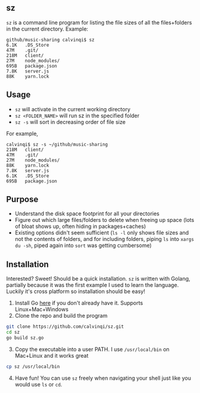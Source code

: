 ## sz
`sz` is a command line program for listing the file sizes of all the files+folders in the current directory. Example:
```
github/music-sharing calvinqi$ sz
6.1K   .DS_Store
47M    .git/
218M   client/
27M    node_modules/
695B   package.json
7.8K   server.js
88K    yarn.lock
```

## Usage
* `sz` will activate in the current working directory
* `sz <FOLDER_NAME>` will run sz in the specified folder
* `sz -s` will sort in decreasing order of file size

For example,
```
calvinqi$ sz -s ~/github/music-sharing
218M   client/
47M    .git/
27M    node_modules/
88K    yarn.lock
7.8K   server.js
6.1K   .DS_Store
695B   package.json
```


## Purpose
* Understand the disk space footprint for all your directories
* Figure out which large files/folders to delete when freeing up space (lots of bloat shows up, often hiding in packages+caches)
* Existing options didn't seem sufficient (`ls -l` only shows file sizes and not the contents of folders, and for including folders, piping `ls` into `xargs du -sh`, piped again into `sort` was getting cumbersome)

## Installation
Interested? Sweet! Should be a quick installation. `sz` is written with Golang, partially because it was the first example I used to learn the language. Luckily it's cross platform so installation should be easy!
1. Install Go [here](https://golang.org/doc/install) if you don't already have it. Supports Linux+Mac+Windows
2. Clone the repo and build the program
```bash
git clone https://github.com/calvinqi/sz.git
cd sz
go build sz.go
```
3. Copy the executable into a user PATH. I use `/usr/local/bin` on Mac+Linux and it works great
```bash
cp sz /usr/local/bin
```
4. Have fun! You can use `sz` freely when navigating your shell just like you would use `ls` or `cd`.
